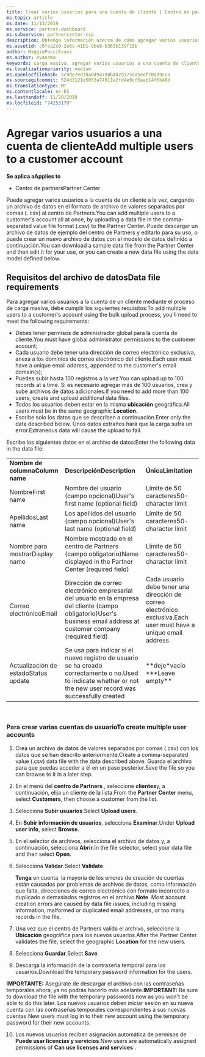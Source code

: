 ```yaml
---
title: Crear varios usuarios para una cuenta de cliente | Centro de partners
ms.topic: article
ms.date: 11/13/2019
ms.service: partner-dashboard
ms.subservice: partnercenter-csp
description: Obtenga información acerca de cómo agregar varios usuarios a la cuenta de un cliente a la vez, cargando un archivo de datos en el formato de archivo de valores separados por comas (. csv) en el centro de Partners.
ms.assetid: c6fca2c0-2e6c-41b1-9be8-b363b139f15b
author: MaggiePucciEvans
ms.author: evansma
keywords: carga masiva, agregar varios usuarios a una cuenta de cliente, agregar usuarios del cliente, carga masiva de usuarios del cliente, cuenta del cliente, usuarios del cliente, usuarios
ms.localizationpriority: medium
ms.openlocfilehash: 5c9de7ed78a0494790b447d1755d5eef70a89cca
ms.sourcegitcommit: 524d3121e5053a74911e2fd4e9cf5aab14f6b48d
ms.translationtype: MT
ms.contentlocale: es-ES
ms.lasthandoff: 11/20/2019
ms.locfileid: "74253179"
---
```

# <a name="add-multiple-users-to-a-customer-account"></a><span data-ttu-id="56f68-104">Agregar varios usuarios a una cuenta de cliente</span><span class="sxs-lookup"><span data-stu-id="56f68-104">Add multiple users to a customer account</span></span>

<span data-ttu-id="56f68-105">**Se aplica a**</span><span class="sxs-lookup"><span data-stu-id="56f68-105">**Applies to**</span></span>

-  <span data-ttu-id="56f68-106">Centro de partners</span><span class="sxs-lookup"><span data-stu-id="56f68-106">Partner Center</span></span>

<span data-ttu-id="56f68-107">Puede agregar varios usuarios a la cuenta de un cliente a la vez, cargando un archivo de datos en el formato de archivo de valores separados por comas (. csv) al centro de Partners.</span><span class="sxs-lookup"><span data-stu-id="56f68-107">You can add multiple users to a customer's account all at once, by uploading a data file in the comma-separated value file format (.csv) to the Partner Center.</span></span> <span data-ttu-id="56f68-108">Puede descargar un archivo de datos de ejemplo del centro de Partners y editarlo para su uso, o puede crear un nuevo archivo de datos con el modelo de datos definido a continuación.</span><span class="sxs-lookup"><span data-stu-id="56f68-108">You can download a sample data file from the Partner Center and then edit it for your use, or you can create a new data file using the data model defined below.</span></span>

## <a href="" id="creatingtheimportcsvfile"></a><span data-ttu-id="56f68-109">Requisitos del archivo de datos</span><span class="sxs-lookup"><span data-stu-id="56f68-109">Data file requirements</span></span>


<span data-ttu-id="56f68-110">Para agregar varios usuarios a la cuenta de un cliente mediante el proceso de carga masiva, debe cumplir los siguientes requisitos:</span><span class="sxs-lookup"><span data-stu-id="56f68-110">To add multiple users to a customer's account using the bulk upload process, you'll need to meet the following requirements:</span></span>

-   <span data-ttu-id="56f68-111">Debes tener permisos de administrador global para la cuenta de cliente.</span><span class="sxs-lookup"><span data-stu-id="56f68-111">You must have global administrator permissions to the customer account;</span></span>
-   <span data-ttu-id="56f68-112">Cada usuario debe tener una dirección de correo electrónico exclusiva, anexa a los dominios de correo electrónico del cliente.</span><span class="sxs-lookup"><span data-stu-id="56f68-112">Each user must have a unique email address, appended to the customer's email domain(s);</span></span>
-   <span data-ttu-id="56f68-113">Puedes subir hasta 100 registros a la vez.</span><span class="sxs-lookup"><span data-stu-id="56f68-113">You can upload up to 100 records at a time.</span></span> <span data-ttu-id="56f68-114">Si es necesario agregar más de 100 usuarios, crea y sube archivos de datos adicionales.</span><span class="sxs-lookup"><span data-stu-id="56f68-114">If you need to add more than 100 users, create and upload additional data files.</span></span>
-   <span data-ttu-id="56f68-115">Todos los usuarios deben estar en la misma **ubicación** geográfica.</span><span class="sxs-lookup"><span data-stu-id="56f68-115">All users must be in the same geographic **Location**.</span></span>
-   <span data-ttu-id="56f68-116">Escribe solo los datos que se describen a continuación.</span><span class="sxs-lookup"><span data-stu-id="56f68-116">Enter only the data described below.</span></span> <span data-ttu-id="56f68-117">Unos datos extraños hará que la carga sufra un error.</span><span class="sxs-lookup"><span data-stu-id="56f68-117">Extraneous data will cause the upload to fail.</span></span>

<span data-ttu-id="56f68-118">Escribe los siguientes datos en el archivo de datos:</span><span class="sxs-lookup"><span data-stu-id="56f68-118">Enter the following data in the data file:</span></span>

|                 |                                                                              |                                            |
|-----------------|------------------------------------------------------------------------------|--------------------------------------------|
| <span data-ttu-id="56f68-119">**Nombre de columna**</span><span class="sxs-lookup"><span data-stu-id="56f68-119">**Column name**</span></span> | <span data-ttu-id="56f68-120">**Descripción**</span><span class="sxs-lookup"><span data-stu-id="56f68-120">**Description**</span></span>                                                              | <span data-ttu-id="56f68-121">**Única**</span><span class="sxs-lookup"><span data-stu-id="56f68-121">**Limitation**</span></span>                             |
| <span data-ttu-id="56f68-122">Nombre</span><span class="sxs-lookup"><span data-stu-id="56f68-122">First name</span></span>      | <span data-ttu-id="56f68-123">Nombre del usuario (campo opcional)</span><span class="sxs-lookup"><span data-stu-id="56f68-123">User's first name (optional field)</span></span>                                           | <span data-ttu-id="56f68-124">Límite de 50 caracteres</span><span class="sxs-lookup"><span data-stu-id="56f68-124">50-character limit</span></span>                         |
| <span data-ttu-id="56f68-125">Apellidos</span><span class="sxs-lookup"><span data-stu-id="56f68-125">Last name</span></span>       | <span data-ttu-id="56f68-126">Los apellidos del usuario (campo opcional)</span><span class="sxs-lookup"><span data-stu-id="56f68-126">User's last name (optional field)</span></span>                                            | <span data-ttu-id="56f68-127">Límite de 50 caracteres</span><span class="sxs-lookup"><span data-stu-id="56f68-127">50-character limit</span></span>                         |
| <span data-ttu-id="56f68-128">Nombre para mostrar</span><span class="sxs-lookup"><span data-stu-id="56f68-128">Display name</span></span>    | <span data-ttu-id="56f68-129">Nombre mostrado en el centro de Partners (campo obligatorio)</span><span class="sxs-lookup"><span data-stu-id="56f68-129">Name displayed in the Partner Center (required field)</span></span>                            | <span data-ttu-id="56f68-130">Límite de 50 caracteres</span><span class="sxs-lookup"><span data-stu-id="56f68-130">50-character limit</span></span>                         |
| <span data-ttu-id="56f68-131">Correo electrónico</span><span class="sxs-lookup"><span data-stu-id="56f68-131">Email</span></span>           | <span data-ttu-id="56f68-132">Dirección de correo electrónico empresarial del usuario en la empresa del cliente (campo obligatorio)</span><span class="sxs-lookup"><span data-stu-id="56f68-132">User's business email address at customer company (required field)</span></span>           | <span data-ttu-id="56f68-133">Cada usuario debe tener una dirección de correo electrónico exclusiva.</span><span class="sxs-lookup"><span data-stu-id="56f68-133">Each user must have a unique email address</span></span> |
| <span data-ttu-id="56f68-134">Actualización de estado</span><span class="sxs-lookup"><span data-stu-id="56f68-134">Status update</span></span>   | <span data-ttu-id="56f68-135">Se usa para indicar si el nuevo registro de usuario se ha creado correctamente o no.</span><span class="sxs-lookup"><span data-stu-id="56f68-135">Used to indicate whether or not the new user record was successfully created</span></span> | <span data-ttu-id="56f68-136">\*\*deje\*vacío \*</span><span class="sxs-lookup"><span data-stu-id="56f68-136">\*\*Leave empty\*\*</span></span>                        |

 

### <a href="" id="createmultipleuseraccounts"></a><span data-ttu-id="56f68-137">Para crear varias cuentas de usuario</span><span class="sxs-lookup"><span data-stu-id="56f68-137">To create multiple user accounts</span></span>

<a href="" id="creatingtheaccounts"></a>
1.  <span data-ttu-id="56f68-138">Crea un archivo de datos de valores separados por comas (.csv) con los datos que se han descrito anteriormente.</span><span class="sxs-lookup"><span data-stu-id="56f68-138">Create a comma-separated value (.csv) data file with the data described above.</span></span> <span data-ttu-id="56f68-139">Guarda el archivo para que puedas acceder a él en un paso posterior.</span><span class="sxs-lookup"><span data-stu-id="56f68-139">Save the file so you can browse to it in a later step.</span></span>
2.  <span data-ttu-id="56f68-140">En el menú del **centro de Partners** , seleccione **clientes**y, a continuación, elija un cliente de la lista.</span><span class="sxs-lookup"><span data-stu-id="56f68-140">From the **Partner Center** menu, select **Customers**, then choose a customer from the list.</span></span>
3.  <span data-ttu-id="56f68-141">Selecciona **Subir usuarios**.</span><span class="sxs-lookup"><span data-stu-id="56f68-141">Select **Upload users**.</span></span>
4.  <span data-ttu-id="56f68-142">En **Subir información de usuarios**, selecciona **Examinar**.</span><span class="sxs-lookup"><span data-stu-id="56f68-142">Under **Upload user info**, select **Browse**.</span></span>
5.  <span data-ttu-id="56f68-143">En el selector de archivos, selecciona el archivo de datos y, a continuación, selecciona **Abrir**.</span><span class="sxs-lookup"><span data-stu-id="56f68-143">In the file selector, select your data file and then select **Open**.</span></span>
6.  <span data-ttu-id="56f68-144">Selecciona **Validar**.</span><span class="sxs-lookup"><span data-stu-id="56f68-144">Select **Validate**.</span></span>

    <span data-ttu-id="56f68-145">**Tenga** en cuenta  la mayoría de los errores de creación de cuentas están causados por problemas de archivos de datos, como información que falta, direcciones de correo electrónico con formato incorrecto o duplicado o demasiados registros en el archivo.</span><span class="sxs-lookup"><span data-stu-id="56f68-145">**Note**  Most account creation errors are caused by data file issues, including missing information, malformed or duplicated email addresses, or too many records in the file.</span></span>

7.  <span data-ttu-id="56f68-146">Una vez que el centro de Partners valida el archivo, seleccione la **Ubicación** geográfica para los nuevos usuarios.</span><span class="sxs-lookup"><span data-stu-id="56f68-146">After the Partner Center validates the file, select the geographic **Location** for the new users.</span></span>
8.  <span data-ttu-id="56f68-147">Selecciona **Guardar**.</span><span class="sxs-lookup"><span data-stu-id="56f68-147">Select **Save**.</span></span>
9.  <span data-ttu-id="56f68-148">Descarga la información de la contraseña temporal para los usuarios.</span><span class="sxs-lookup"><span data-stu-id="56f68-148">Download the temporary password information for the users.</span></span>

<span data-ttu-id="56f68-149">**IMPORTANTE:** Asegúrate de descargar el archivo con las contraseñas temporales ahora, ya no podrás hacerlo más adelante.</span><span class="sxs-lookup"><span data-stu-id="56f68-149">**IMPORTANT:** Be sure to download the file with the temporary passwords now as you won't be able to do this later.</span></span> <span data-ttu-id="56f68-150">Los nuevos usuarios deben iniciar sesión en su nueva cuenta con las contraseñas temporales correspondientes a sus nuevas cuentas.</span><span class="sxs-lookup"><span data-stu-id="56f68-150">New users must log in to their new account using the temporary password for their new accounts.</span></span>

10. <span data-ttu-id="56f68-151">Los nuevos usuarios reciben asignación automática de permisos de **Puede usar licencias y servicios**.</span><span class="sxs-lookup"><span data-stu-id="56f68-151">New users are automatically assigned permissions of **Can use licenses and services** .</span></span> 

 

 



